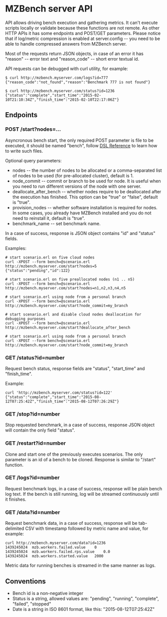 # MZBench server API

API allows driving bench execution and gathering metrics. It can't execute scripts locally or validate because these functions are not remote. As other HTTP APIs it has some endpoints and POST/GET parameters. Please notice that if log/metric compression is enabled at server.config -- you need to be able to handle compressed answers from MZBench server.

Most of the requests return JSON objects, in case of an error it has "reason" -- error text and "reason_code" -- short error textual id.

API requests can be debugged with curl utility, for example:

    $ curl http://mzbench.myserver.com/logs?id=777
    {"reason_code":"not_found","reason":"Benchmark 777 is not found"}

    $ curl http://mzbench.myserver.com/status?id=1236
    {"status":"complete","start_time":"2015-02-10T21:10:34Z","finish_time":"2015-02-10T22:17:06Z"}

## Endpoints

### POST /start?nodes=...

Asyncronous bench start, the only required POST parameter is file to be executed, it should be named "bench", follow [DSL Reference](doc/scenario_dsl.md) to learn how to write such files.

Optional query parameters:

* nodes -- the number of nodes to be allocated or a comma-separated list of nodes to be used (for pre-allocated cluster), default is 1.
* node_commit -- commit or branch to be used for node. It is useful when you need to run different versions of the node with one server.
* deallocate_after_bench -- whether nodes require to be deallocated after the execution has finished. This option can be "true" or "false", default is "true".
* provision_nodes -- whether software installation is required for nodes. In some cases, you already have MZBench installed and you do not need to reinstall it, default is "true".
* benchmark_name -- set benchmark name.

In a case of success, response is JSON object contains "id" and "status" fields.

Examples:

    # start scenario.erl on five cloud nodes
    curl -XPOST --form bench=@scenario.erl http://mzbench.myserver.com/start?nodes=5
    {"status":"pending","id":122}

    # start scenario.erl on five preallocated nodes (n1 .. n5)
    curl -XPOST --form bench=@scenario.erl http://mzbench.myserver.com/start?nodes=n1,n2,n3,n4,n5

    # start scenario.erl using node from a personal branch
    curl -XPOST --form bench=@scenario.erl http://mzbench.myserver.com/start?node_commit=my_branch

    # start scenario.erl and disable cloud nodes deallocation for debugging purposes
    curl -XPOST --form bench=@scenario.erl http://mzbench.myserver.com/start?deallocate_after_bench

    # start scenario.erl using node from a personal branch
    curl -XPOST --form bench=@scenario.erl http://mzbench.myserver.com/start?node_commit=my_branch

### GET /status?id=number

Request bench status, response fields are "status", "start_time" and "finish_time".

Example:

    curl 'http://mzbench.myserver.com/status?id=122'
    {"status":"complete","start_time":"2015-08-12T07:25:42Z","finish_time":"2015-08-12T07:26:29Z"}

### GET /stop?id=number

Stop requested benchmark, in a case of success, response JSON object will contain the only field "status".

### GET /restart?id=number

Clone and start one of the previously executes scenarios. The only parameter is an id of a bench to be cloned. Response is similar to "/start" function.

### GET /logs?id=number

Request benchmark logs, in a case of success, response will be plain bench log text. If the bench is still running, log will be streamed continuously until it finishes.

### GET /data?id=number

Request benchmark data, in a case of success, response will be tab-delimited CSV with timestamp followed by metric name and value, for example:

    curl http://mzbench.myserver.com/data?id=1236
    1439245024  mzb.workers.failed.value    0
    1439245024  mzb.workers.failed.rps.value    0.0
    1439245024  mzb.workers.started.value   2000

Metric data for running benches is streamed in the same manner as logs.

## Conventions

* Bench id is a non-negative integer
* Status is a string, allowed values are: "pending", "running", "complete", "failed", "stopped"
* Date is a string in ISO 8601 format, like this: "2015-08-12T07:25:42Z"
